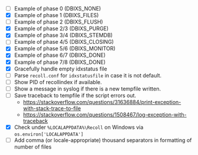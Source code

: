 - [ ] Example of phase 0 (DBIXS_NONE)
- [x] Example of phase 1 (DBIXS_FILES)
- [ ] Example of phase 2 (DBIXS_FLUSH)
- [x] Example of phase 2/3 (DBIXS_PURGE)
- [x] Example of phase 3/4 (DBIXS_STEMDB)
- [ ] Example of phase 4/5 (DBIXS_CLOSING)
- [x] Example of phase 5/6 (DBIXS_MONITOR)
- [x] Example of phase 6/7 (DBIXS_DONE)
- [x] Example of phase 7/8 (DBIXS_DONE)
- [x] Gracefully handle empty idxstatus file
- [ ] Parse `recoll.conf` for `idxstatusfile` in case it is not default.
- [ ] Show PID of recollindex if available.
- [ ] Show a message in syslog if there is a new tempfile written.
- [ ] Save traceback to tempfile if the script errors out.
    - https://stackoverflow.com/questions/31636884/print-exception-with-stack-trace-to-file
    - https://stackoverflow.com/questions/1508467/log-exception-with-traceback
- [x] Check under `%LOCALAPPDATA%\Recoll` on Windows via `os.environ['LOCALAPPDATA']`
- [ ] Add comma (or locale-appropriate) thousand separators in formatting of number of files
